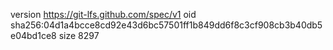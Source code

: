 version https://git-lfs.github.com/spec/v1
oid sha256:04d1a4bcce8cd92e43d6bc57501ff1b849dd6f8c3cf908cb3b40db5e04bd1ce8
size 8297
